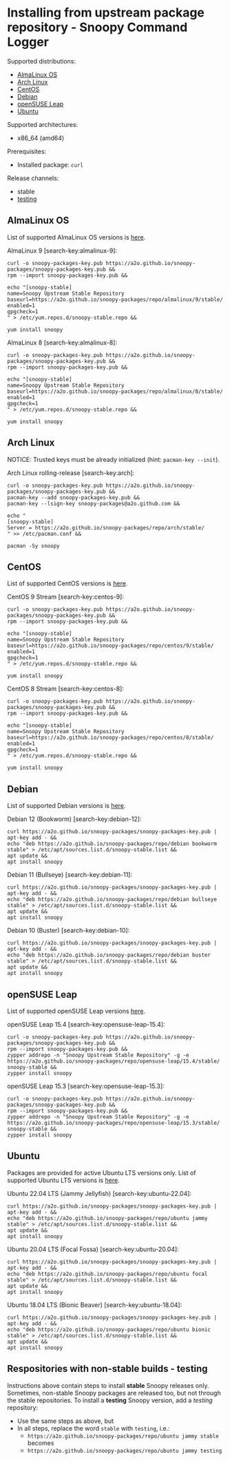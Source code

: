 # Installing from upstream package repository - Snoopy Command Logger

Supported distributions:
* [AlmaLinux OS](#almalinux-os)
* [Arch Linux](#arch-linux)
* [CentOS](#centos)
* [Debian](#debian)
* [openSUSE Leap](#opensuse-leap)
* [Ubuntu](#ubuntu)

Supported architectures:
* x86_64 (amd64)

Prerequisites:
* Installed package: `curl`

Release channels:
* stable
* [testing](#repositories-with-non-stable-builds-testing)



## AlmaLinux OS

List of supported AlmaLinux OS versions is [here](https://github.com/a2o/snoopy-packages/tree/master/repo/almalinux).

AlmaLinux 9 [search-key:almalinux-9]:
```shell
curl -o snoopy-packages-key.pub https://a2o.github.io/snoopy-packages/snoopy-packages-key.pub &&
rpm --import snoopy-packages-key.pub &&

echo "[snoopy-stable]
name=Snoopy Upstream Stable Repository
baseurl=https://a2o.github.io/snoopy-packages/repo/almalinux/9/stable/
enabled=1
gpgcheck=1
" > /etc/yum.repos.d/snoopy-stable.repo &&

yum install snoopy
```

AlmaLinux 8 [search-key:almalinux-8]:
```shell
curl -o snoopy-packages-key.pub https://a2o.github.io/snoopy-packages/snoopy-packages-key.pub &&
rpm --import snoopy-packages-key.pub &&

echo "[snoopy-stable]
name=Snoopy Upstream Stable Repository
baseurl=https://a2o.github.io/snoopy-packages/repo/almalinux/8/stable/
enabled=1
gpgcheck=1
" > /etc/yum.repos.d/snoopy-stable.repo &&

yum install snoopy
```



## Arch Linux

NOTICE: Trusted keys must be already initialized (hint: `pacman-key --init`).

Arch Linux rolling-release [search-key:arch]:
```shell
curl -o snoopy-packages-key.pub https://a2o.github.io/snoopy-packages/snoopy-packages-key.pub &&
pacman-key --add snoopy-packages-key.pub &&
pacman-key --lsign-key snoopy-packages@a2o.github.com &&

echo "
[snoopy-stable]
Server = https://a2o.github.io/snoopy-packages/repo/arch/stable/
" >> /etc/pacman.conf &&

pacman -Sy snoopy
```



## CentOS

List of supported CentOS versions is [here](https://github.com/a2o/snoopy-packages/tree/master/repo/centos).

CentOS 9 Stream [search-key:centos-9]:
```shell
curl -o snoopy-packages-key.pub https://a2o.github.io/snoopy-packages/snoopy-packages-key.pub &&
rpm --import snoopy-packages-key.pub &&

echo "[snoopy-stable]
name=Snoopy Upstream Stable Repository
baseurl=https://a2o.github.io/snoopy-packages/repo/centos/9/stable/
enabled=1
gpgcheck=1
" > /etc/yum.repos.d/snoopy-stable.repo &&

yum install snoopy
```

CentOS 8 Stream [search-key:centos-8]:
```shell
curl -o snoopy-packages-key.pub https://a2o.github.io/snoopy-packages/snoopy-packages-key.pub &&
rpm --import snoopy-packages-key.pub &&

echo "[snoopy-stable]
name=Snoopy Upstream Stable Repository
baseurl=https://a2o.github.io/snoopy-packages/repo/centos/8/stable/
enabled=1
gpgcheck=1
" > /etc/yum.repos.d/snoopy-stable.repo &&

yum install snoopy
```



## Debian

List of supported Debian versions is [here](https://github.com/a2o/snoopy-packages/tree/master/repo/debian/dists).

Debian 12 (Bookworm) [search-key:debian-12]:
```shell
curl https://a2o.github.io/snoopy-packages/snoopy-packages-key.pub | apt-key add - &&
echo "deb https://a2o.github.io/snoopy-packages/repo/debian bookworm stable" > /etc/apt/sources.list.d/snoopy-stable.list &&
apt update &&
apt install snoopy
```

Debian 11 (Bullseye) [search-key:debian-11]:
```shell
curl https://a2o.github.io/snoopy-packages/snoopy-packages-key.pub | apt-key add - &&
echo "deb https://a2o.github.io/snoopy-packages/repo/debian bullseye stable" > /etc/apt/sources.list.d/snoopy-stable.list &&
apt update &&
apt install snoopy
```

Debian 10 (Buster) [search-key:debian-10]:
```shell
curl https://a2o.github.io/snoopy-packages/snoopy-packages-key.pub | apt-key add - &&
echo "deb https://a2o.github.io/snoopy-packages/repo/debian buster stable" > /etc/apt/sources.list.d/snoopy-stable.list &&
apt update &&
apt install snoopy
```



## openSUSE Leap

List of supported openSUSE Leap versions [here](https://github.com/a2o/snoopy-packages/tree/master/repo/opensuse-leap).

openSUSE Leap 15.4 [search-key:opensuse-leap-15.4]:
```shell
curl -o snoopy-packages-key.pub https://a2o.github.io/snoopy-packages/snoopy-packages-key.pub &&
rpm --import snoopy-packages-key.pub &&
zypper addrepo -n "Snoopy Upstream Stable Repository" -g -e https://a2o.github.io/snoopy-packages/repo/opensuse-leap/15.4/stable/ snoopy-stable &&
zypper install snoopy
```

openSUSE Leap 15.3 [search-key:opensuse-leap-15.3]:
```shell
curl -o snoopy-packages-key.pub https://a2o.github.io/snoopy-packages/snoopy-packages-key.pub &&
rpm --import snoopy-packages-key.pub &&
zypper addrepo -n "Snoopy Upstream Stable Repository" -g -e https://a2o.github.io/snoopy-packages/repo/opensuse-leap/15.3/stable/ snoopy-stable &&
zypper install snoopy
```



## Ubuntu

Packages are provided for active Ubuntu LTS versions only.
List of supported Ubuntu LTS versions is [here](https://github.com/a2o/snoopy-packages/tree/master/repo/ubuntu/dists).

Ubuntu 22.04 LTS (Jammy Jellyfish) [search-key:ubuntu-22.04]:
```shell
curl https://a2o.github.io/snoopy-packages/snoopy-packages-key.pub | apt-key add - &&
echo "deb https://a2o.github.io/snoopy-packages/repo/ubuntu jammy stable" > /etc/apt/sources.list.d/snoopy-stable.list &&
apt update &&
apt install snoopy
```

Ubuntu 20.04 LTS (Focal Fossa) [search-key:ubuntu-20.04]:
```shell
curl https://a2o.github.io/snoopy-packages/snoopy-packages-key.pub | apt-key add - &&
echo "deb https://a2o.github.io/snoopy-packages/repo/ubuntu focal stable" > /etc/apt/sources.list.d/snoopy-stable.list &&
apt update &&
apt install snoopy
```

Ubuntu 18.04 LTS (Bionic Beaver) [search-key:ubuntu-18.04]:
```shell
curl https://a2o.github.io/snoopy-packages/snoopy-packages-key.pub | apt-key add - &&
echo "deb https://a2o.github.io/snoopy-packages/repo/ubuntu bionic stable" > /etc/apt/sources.list.d/snoopy-stable.list &&
apt update &&
apt install snoopy
```



## Respositories with non-stable builds - testing

Instructions above contain steps to install **stable** Snoopy releases only.
Sometimes, non-stable Snoopy packages are released too, but not through the stable repositories.
To install a **testing** Snoopy version, add a _testing_ repository:
- Use the same steps as above, but
- In all steps, replace the word `stable` with `testing`, i.e.:
  - `https://a2o.github.io/snoopy-packages/repo/ubuntu jammy stable` becomes
  - `https://a2o.github.io/snoopy-packages/repo/ubuntu jammy testing`
